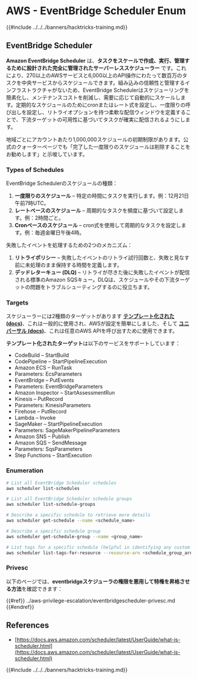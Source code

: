 # AWS - EventBridge Scheduler Enum

{{#include ../../../banners/hacktricks-training.md}}

## EventBridge Scheduler

**Amazon EventBridge Scheduler** は、**タスクをスケールで作成、実行、管理するために設計された完全に管理されたサーバーレススケジューラー** です。これにより、270以上のAWSサービスと6,000以上のAPI操作にわたって数百万のタスクを中央サービスからスケジュールできます。組み込みの信頼性と管理するインフラストラクチャがないため、EventBridge Schedulerはスケジューリングを簡素化し、メンテナンスコストを削減し、需要に応じて自動的にスケールします。定期的なスケジュールのためにcronまたはレート式を設定し、一度限りの呼び出しを設定し、リトライオプションを持つ柔軟な配信ウィンドウを定義することで、下流ターゲットの可用性に基づいてタスクが確実に配信されるようにします。

地域ごとにアカウントあたり1,000,000スケジュールの初期制限があります。公式のクォーターページでも「完了した一度限りのスケジュールは削除することをお勧めします」と示唆しています。

### Types of Schedules

EventBridge Schedulerのスケジュールの種類：

1. **一度限りのスケジュール** – 特定の時間にタスクを実行します。例：12月21日午前7時UTC。
2. **レートベースのスケジュール** – 周期的なタスクを頻度に基づいて設定します。例：2時間ごと。
3. **Cronベースのスケジュール** – cron式を使用して周期的なタスクを設定します。例：毎週金曜日午後4時。

失敗したイベントを処理するための2つのメカニズム：

1. **リトライポリシー** – 失敗したイベントのリトライ試行回数と、失敗と見なす前に未処理のまま保持する時間を定義します。
2. **デッドレターキュー (DLQ)** – リトライが尽きた後に失敗したイベントが配信される標準のAmazon SQSキュー。DLQは、スケジュールやその下流ターゲットの問題をトラブルシューティングするのに役立ちます。

### Targets

スケジューラーには2種類のターゲットがあります [**テンプレート化された (docs)**](https://docs.aws.amazon.com/scheduler/latest/UserGuide/managing-targets-templated.html)、これは一般的に使用され、AWSが設定を簡単にしました、そして [**ユニバーサル (docs)**](https://docs.aws.amazon.com/scheduler/latest/UserGuide/managing-targets-universal.html)、これは任意のAWS APIを呼び出すために使用できます。

**テンプレート化されたターゲット**は以下のサービスをサポートしています：

- CodeBuild – StartBuild
- CodePipeline – StartPipelineExecution
- Amazon ECS – RunTask
- Parameters: EcsParameters
- EventBridge – PutEvents
- Parameters: EventBridgeParameters
- Amazon Inspector – StartAssessmentRun
- Kinesis – PutRecord
- Parameters: KinesisParameters
- Firehose – PutRecord
- Lambda – Invoke
- SageMaker – StartPipelineExecution
- Parameters: SageMakerPipelineParameters
- Amazon SNS – Publish
- Amazon SQS – SendMessage
- Parameters: SqsParameters
- Step Functions – StartExecution

### Enumeration
```bash
# List all EventBridge Scheduler schedules
aws scheduler list-schedules

# List all EventBridge Scheduler schedule groups
aws scheduler list-schedule-groups

# Describe a specific schedule to retrieve more details
aws scheduler get-schedule --name <schedule_name>

# Describe a specific schedule group
aws scheduler get-schedule-group --name <group_name>

# List tags for a specific schedule (helpful in identifying any custom tags or permissions)
aws scheduler list-tags-for-resource --resource-arn <schedule_group_arn>
```
### Privesc

以下のページでは、**eventbridgeスケジューラの権限を悪用して特権を昇格させる方法**を確認できます：

{{#ref}}
../aws-privilege-escalation/eventbridgescheduler-privesc.md
{{#endref}}

## References

- [https://docs.aws.amazon.com/scheduler/latest/UserGuide/what-is-scheduler.html](https://docs.aws.amazon.com/scheduler/latest/UserGuide/what-is-scheduler.html)

{{#include ../../../banners/hacktricks-training.md}}
